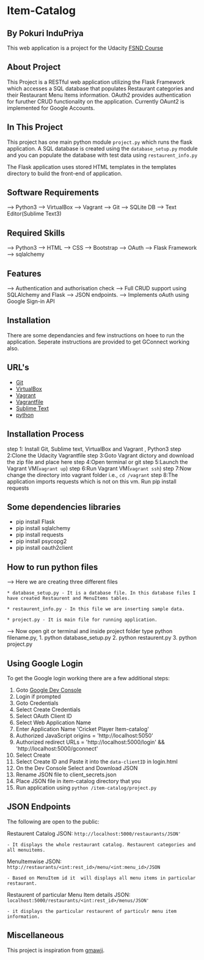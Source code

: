 # Item-Catalog

## By Pokuri InduPriya

This web application is a project for the Udacity [FSND Course](https://www.udacity.com/course/full-stack-web-developer-nanodegree--nd004)

## About Project

This Project is a RESTful web application utilizing the Flask Framework which accesses a SQL database that populates  Restaurant categories and their Restaurant Menu Items information. OAuth2 provides authentication for furuther CRUD functionality on the application. Currently OAunt2 is implemented for Google Accounts.

## In This Project

This project has one main python module `project.py` which runs the flask application. A SQL database is created using the `database_setup.py` module and you can populate the database with test data using `restaurent_info.py`

The Flask application uses stored HTML templates in the templates directory to build the front-end of application.

## Software Requirements

--> Python3
--> VirtualBox
--> Vagrant
--> Git
--> SQLite DB
--> Text Editor(Sublime Text3)

## Required Skills

--> Python3
--> HTML
--> CSS
--> Bootstrap
--> OAuth
--> Flask Framework
--> sqlalchemy

## Features

--> Authentication and authorisation check
--> Full CRUD support using SQLAlchemy and Flask
--> JSON endpoints.
--> Implements oAuth using Google Sign-in API

## Installation
There are some dependancies and few instructions on hoee to run the application. Seperate instructions are provided to get GConnect working also.

## URL's

* [Git](https://git-scm.com/downloads)
* [VirtualBox](https://www.virtualbox.org/wiki/Downloads)
* [Vagrant](https://www.vagrantup.com/)
* [Vagrantfile](https://https://github.com/udacity/fullstack-nanodegree-vm)
* [Sublime Text](https://www.sublimetext.com/3)
* [python](https://www.python.org)

## Installation Process

step 1: Install Git, Sublime text, VirtualBox and Vagrant , Python3
step 2:Clone the Udacity Vagrantfile
step 3:Goto Vagrant dictory and download the zip file and place here 
step 4:Open terminal or git
step 5:Launch the Vagrant VM(`vagrant up`)
step 6:Run Vagrant VM(`vagrant ssh`)
step 7:Now change the directory into vagrant folder i.e., `cd /vagrant`
step 8:The application imports requests which is not on this vm. Run pip install 		   requests

## Some dependencies libraries

* pip install Flask
* pip install sqlalchemy
* pip install requests
* pip install psycopg2
* pip install oauth2client

## How to run python files

--> Here we are creating three different files
	
	* database_setup.py - It is a database file. In this database files I have created Restaurent and MenuItems tables.

	* restaurent_info.py - In this file we are inserting sample data.

	* project.py - It is main file for running application.

--> Now open git or terminal and inside project folder type python filename.py, 
	1. python database_setup.py
	2. python restaurent.py
	3. python project.py

## Using Google Login
To get the Google login working there are a few additional steps:

1. Goto [Google Dev Console](https://console.developers.google.com)
2. Login if prompted
3. Goto Credentials
4. Select Create Credentials
5. Select OAuth Client ID
6. Select Web Application Name
7. Enter Application Name 'Cricket Player Item-catalog'
8. Authorized JavaScript origins = 'http://localhost:5050'
9. Authorized redirect URLs = 'http://localhost:5000/login' && 'http://localhost:5000/gconnect'
10. Select Create
11. Select Create ID and Paste it into the `data-clientID` in login.html
12. On the Dev Console Select and Download JSON
13. Rename JSON file to client_secrets.json 
14. Place JSON file in item-catalog directory that you 
15. Run application using `python /item-catalog/project.py`

## JSON Endpoints

The following are open to the public:

Restaurent Catalog JSON: `http://localhost:5000/restaurants/JSON'`
	
	- It displays the whole restaurant catalog. Restaurent categories and all menuitems.

MenuItemwise JSON: `http://restaurants/<int:rest_id>/menu/<int:menu_id>/JSON`

    - Based on MenuItem id it  will displays all menu items in particular restaurant.

Restaurent of particular Menu Item details JSON: `localhost:5000/restaurants/<int:rest_id>/menus/JSON'`

    - it displays the particular restaurent of particulr menu item information.


## Miscellaneous

This project is inspiration from [gmawji](https://github.com/gmawji/item-catalog).
